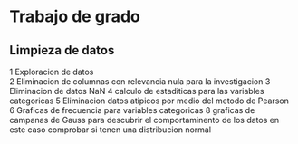 # Trabajo de grado
## Limpieza de datos
1 Exploracion de datos<br>
2 Eliminacion de columnas con relevancia nula para la investigacion
3 Eliminacion de datos NaN
4 calculo de estaditicas para las variables categoricas
5 Eliminacion datos atipicos por medio del metodo de Pearson
6 Graficas de frecuencia para variables categoricas 
8 graficas de campanas de Gauss para descubrir el comportaminento de los datos en este caso comprobar si tenen una distribucion normal 

